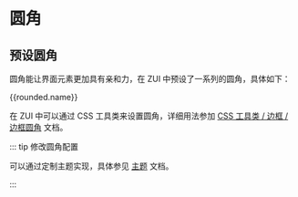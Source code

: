 # 圆角

## 预设圆角

圆角能让界面元素更加具有亲和力，在 ZUI 中预设了一系列的圆角，具体如下：

<Example class="justify-around gap-4 row">
  <div v-for="rounded in roundedList" :key="rounded.code" class="text-center">
    <CopyCode
      :class="`bg-secondary hover-scale mx-auto w-14 h-14 ${rounded.class || `rounded-${rounded.code}`}`"
      :code="rounded.class || `rounded-${rounded.code}`"
      :tip="`.${rounded.class || `rounded-${rounded.code}`}`"
      :id="`example-rounded-${rounded.code}`"
      copyTip="已复制类名"
    />
    <div class="mt-2">{{rounded.name}}</div>
    <CssPropValue class="font-mono text-sm muted" :target="`#example-rounded-${rounded.code}`" prop="border-radius" />
  </div>
</Example>

在 ZUI 中可以通过 CSS 工具类来设置圆角，详细用法参加 [CSS 工具类 / 边框 / 边框圆角](/utilities/borders/utilities/border-radius) 文档。

::: tip 修改圆角配置

可以通过定制主题实现，具体参见 [主题](/guide/theme/) 文档。

:::

<script setup>
const roundedList = [
    {code: 'sm', name: '小圆角'},
    {code: 'default', name: '默认圆角', class: 'rounded'},
    {code: 'md', name: '中等圆角'},
    {code: 'lg', name: '大圆角'},
    {code: 'xl', name: '超大圆角'},
    {code: '2xl', name: '2x 超大圆角'},
    {code: '3xl', name: '3x 超大圆角'},
];
</script>

